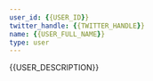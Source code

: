 ```yaml
---
user_id: {{USER_ID}}
twitter_handle: {{TWITTER_HANDLE}}
name: {{USER_FULL_NAME}}
type: user
---
```

{{USER_DESCRIPTION}}
